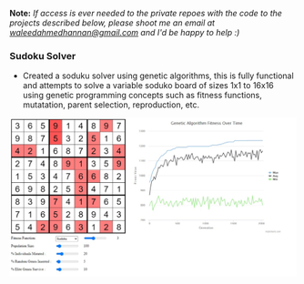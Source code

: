 **Note:** _If access is ever needed to the private repoes with the code to the projects described below, please shoot me an email at waleedahmedhannan@gmail.com and I'd be happy to help :)_

### Sudoku Solver

- Created a soduku solver using genetic algorithms, this is fully functional and attempts to solve a variable soduko board of sizes 1x1 to 16x16 using genetic programming concepts such as fitness functions, mutatation, parent selection, reproduction, etc. 

![Sudoku Solver](soduku_solver.jpg)
